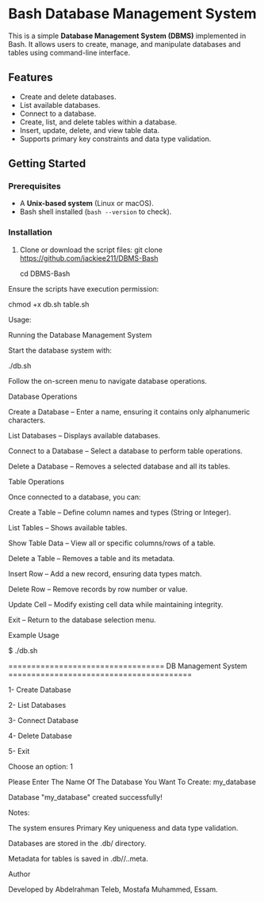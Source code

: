 # Bash Database Management System

This is a simple **Database Management System (DBMS)** implemented in Bash. It allows users to create, manage, and manipulate databases and tables using command-line interface.

## Features

- Create and delete databases.
- List available databases.
- Connect to a database.
- Create, list, and delete tables within a database.
- Insert, update, delete, and view table data.
- Supports primary key constraints and data type validation.

## Getting Started

### Prerequisites
- A **Unix-based system** (Linux or macOS).
- Bash shell installed (`bash --version` to check).

### Installation
1. Clone or download the script files:
   git clone https://github.com/jackiee211/DBMS-Bash
   
   cd DBMS-Bash
   
Ensure the scripts have execution permission:

chmod +x db.sh table.sh

Usage:

Running the Database Management System

Start the database system with:

./db.sh

Follow the on-screen menu to navigate database operations.

Database Operations

Create a Database – Enter a name, ensuring it contains only alphanumeric characters.

List Databases – Displays available databases.

Connect to a Database – Select a database to perform table operations.

Delete a Database – Removes a selected database and all its tables.

Table Operations

Once connected to a database, you can:

Create a Table – Define column names and types (String or Integer).

List Tables – Shows available tables.

Show Table Data – View all or specific columns/rows of a table.

Delete a Table – Removes a table and its metadata.

Insert Row – Add a new record, ensuring data types match.

Delete Row – Remove records by row number or value.

Update Cell – Modify existing cell data while maintaining integrity.

Exit – Return to the database selection menu.

Example Usage

$ ./db.sh

================================== DB Management System ========================================

1- Create Database

2- List Databases

3- Connect Database

4- Delete Database

5- Exit

Choose an option: 1

Please Enter The Name Of The Database You Want To Create: my_database

Database "my_database" created successfully!


Notes:

The system ensures Primary Key uniqueness and data type validation.


Databases are stored in the .db/ directory.


Metadata for tables is saved in .db/<database>/.<table>.meta.




Author

Developed by Abdelrahman Teleb, Mostafa Muhammed, Essam.
